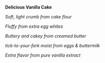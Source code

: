 **Delicious Vanilla Cake**


*Soft, light crumb from cake flour*

*Fluffy from extra egg whites*

*Buttery and cakey from creamed butter*

*tick-to-your-fork moist from eggs & buttermilk*

*Extra flavor from pure vanilla extract*